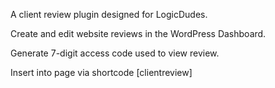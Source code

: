 
A client review plugin designed for LogicDudes.

Create and edit website reviews in the WordPress Dashboard.

Generate 7-digit access code used to view review.

Insert into page via shortcode [clientreview]
